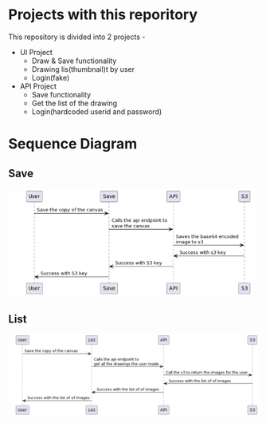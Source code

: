 # Projects with this reporitory
This repository is divided into 2 projects - 
 - UI Project
    - Draw & Save functionality
    - Drawing lis(thumbnail)t by user
    - Login(fake)
 - API Project
    - Save functionality
    - Get the list of the drawing
    - Login(hardcoded userid and password)


# Sequence Diagram
##  Save
<img src="screenshots/Save.png" width=750 />

## List
<img src="screenshots/List.png" width=750/>